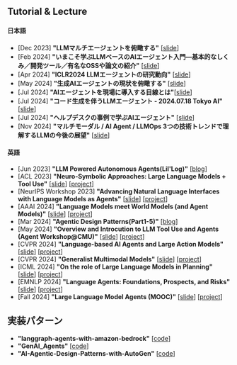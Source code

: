 ## Tutorial & Lecture
#### 日本語
- [Dec 2023] **"LLMマルチエージェントを俯瞰する"** [[slide](https://speakerdeck.com/masatoto/llmmarutiezientowofu-kan-suru)]
- [Feb 2024] **"いまこそ学ぶLLMベースのAIエージェント入門―基本的なしくみ／開発ツール／有名なOSSや論文の紹介"** [[slide](https://speakerdeck.com/os1ma/imakosoxue-bullmbesunoaiezientoru-men-ji-ben-de-nasikumi-slash-kai-fa-turu-slash-you-ming-naossyalun-wen-noshao-jie)]
- [Apr 2024] **"ICLR2024 LLMエージェントの研究動向"** [[slide](https://speakerdeck.com/masatoto/iclr2024-llmezientonoyan-jiu-dong-xiang)]
- [May 2024] **"生成AIエージェントの現状を俯瞰する"** [[slide](https://speakerdeck.com/isidaitc/sheng-cheng-aiezientonoxian-zhuang-wofu-kan-suru)]
- [Jul 2024] **"AIエージェントを現場に導入する目線とは"**[[slide](https://speakerdeck.com/masahiro_nishimi/aiezientowoxian-chang-nidao-ru-surumu-xian-toha)]
- [Jul 2024] **"コード生成を伴うLLMエージェント - 2024.07.18 Tokyo AI"** [[slide](https://speakerdeck.com/smiyawaki0820/kodosheng-cheng-woban-u-llm-eziento-2024-dot-07-dot-18-tokyo-ai)]
- [Jul 2024] **"ヘルプデスクの事例で学ぶAIエージェント"** [[slide](https://speakerdeck.com/masatoto/herupudesukunoshi-li-dexue-buaieziento)]
- [Nov 2024] **"マルチモーダル / AI Agent / LLMOps 3つの技術トレンドで理解するLLMの今後の展望"** [[slide](https://speakerdeck.com/hirosatogamo/llmops-3tunoji-shu-torendodeli-jie-surullmnojin-hou-nozhan-wang)]
#### 英語 
* [Jun 2023] **"LLM Powered Autonomous Agents(Lil'Log)"** [[blog](https://lilianweng.github.io/posts/2023-06-23-agent/)]
* [ACL 2023] **"Neuro-Symbolic Approaches: Large Language Models + Tool Use"** [[slide](https://wenting-zhao.github.io/complex-reasoning-tutorial/slides/6.pdf)] [[project](https://taoyds.github.io/)]
* [NeurIPS Workshop 2023] **"Advancing Natural Language Interfaces with Language Models as Agents"** [[slide](https://docs.google.com/presentation/d/1wiEMUclKUjxhcPhFigqwOwyA8GacNc9eHIuRXa2nxQw/edit?usp=sharing)] [[project](https://taoyds.github.io/)]
* [AAAI 2024] **"Language Models meet World Models (and Agent Models)"** [[slide](https://drive.google.com/file/d/1jPS_MfAQQKIhMfx9B--0loePank9zMLs/view)] [[project](https://sites.google.com/view/aaai2024worldmodel/home)]
* [Mar 2024] **"Agentic Design Patterns(Part1-5)"** [[blog](https://www.deeplearning.ai/the-batch/how-agents-can-improve-llm-performance/)]
* [May 2024] **"Overview and Introcution to LLM Tool Use and Agents (Agent Workshop@CMU)"** [[slide](https://cmu-agent-workshop.github.io/cmu-agent-workshop-2024-tutorial.pdf)] [[project](https://cmu-agent-workshop.github.io/)]
* [CVPR 2024] **"Language-based AI Agents and Large Action Models"** [[slide](https://multimodalagentai.github.io/files/JuanCarlosNiebles_CVPR2024_Tutorial_GeneralistAgentAI.pdf)] [[project](https://multimodalagentai.github.io/)]
* [CVPR 2024] **"Generalist Multimodal Models"** [[slide](https://multimodalagentai.github.io/files/YongJaeLee_CVPR2024_Tutorial_GeneralistAgentAI.pdf)] [[project](https://multimodalagentai.github.io/)]
* [ICML 2024] **"On the role of Large Language Models in Planning"** [[slide](https://www.dropbox.com/scl/fi/0q1m06kuivptk2s5lj7w2/AAAI24-llm-tutorial-rao.pdf?rlkey=xodqr06pf0qnoz82j2ljypgmd&e=1&dl=0)] [[project](https://yochan-lab.github.io/tutorial/ICML-2024/index.html)]
* [EMNLP 2024] **"Language Agents: Foundations, Prospects, and Risks"** [[slide](https://ysu1989.github.io/resources/language_agents_YuSu_2024.pdf)] [[project](https://language-agent-tutorial.github.io/)]
* [Fall 2024] **"Large Language Model Agents (MOOC)"** [[slide](https://rdi.berkeley.edu/llm-agents-mooc/slides/llm_agent_history.pdf)] [[project](https://rdi.berkeley.edu/llm-agents/f24)]

## 実装パターン
- **"langgraph-agents-with-amazon-bedrock"** [[code](https://github.com/aws-samples/langgraph-agents-with-amazon-bedrock)]
- **"GenAI_Agents"** [[code](https://github.com/NirDiamant/GenAI_Agents)]
- **"AI-Agentic-Design-Patterns-with-AutoGen"** [[code](https://github.com/ksm26/AI-Agentic-Design-Patterns-with-AutoGen)]